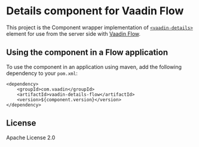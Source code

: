 # Details component for Vaadin Flow

This project is the Component wrapper implementation of [`<vaadin-details>`](https://github.com/vaadin/vaadin-details)
element for use from the server side with [Vaadin Flow](https://github.com/vaadin/flow).

## Using the component in a Flow application

To use the component in an application using maven,
add the following dependency to your `pom.xml`:
```
<dependency>
    <groupId>com.vaadin</groupId>
    <artifactId>vaadin-details-flow</artifactId>
    <version>${component.version}</version>
</dependency>
```

## License

Apache License 2.0
